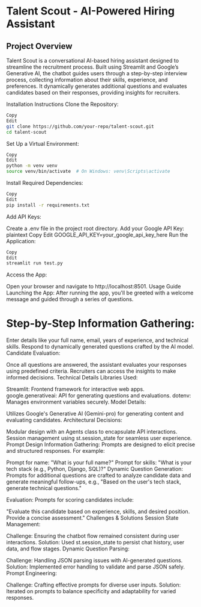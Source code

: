 # Talent Scout - AI-Powered Hiring Assistant
## Project Overview
Talent Scout is a conversational AI-based hiring assistant designed to streamline the recruitment process. Built using Streamlit and Google’s Generative AI, the chatbot guides users through a step-by-step interview process, collecting information about their skills, experience, and preferences. It dynamically generates additional questions and evaluates candidates based on their responses, providing insights for recruiters.

Installation Instructions
Clone the Repository:

```bash
Copy
Edit
git clone https://github.com/your-repo/talent-scout.git
cd talent-scout
```
Set Up a Virtual Environment:

```bash
Copy
Edit
python -m venv venv
source venv/bin/activate  # On Windows: venv\Scripts\activate
```
Install Required Dependencies:

```bash
Copy
Edit
pip install -r requirements.txt
```
Add API Keys:

Create a .env file in the project root directory.
Add your Google API Key:
plaintext
Copy
Edit
GOOGLE_API_KEY=your_google_api_key_here
Run the Application:

```bash
Copy
Edit
streamlit run test.py
```
Access the App:

Open your browser and navigate to http://localhost:8501.
Usage Guide
Launching the App:
After running the app, you'll be greeted with a welcome message and guided through a series of questions.

# Step-by-Step Information Gathering:

Enter details like your full name, email, years of experience, and technical skills.
Respond to dynamically generated questions crafted by the AI model.
Candidate Evaluation:

Once all questions are answered, the assistant evaluates your responses using predefined criteria.
Recruiters can access the insights to make informed decisions.
Technical Details
Libraries Used:

Streamlit: Frontend framework for interactive web apps.
google.generativeai: API for generating questions and evaluations.
dotenv: Manages environment variables securely.
Model Details:

Utilizes Google's Generative AI (Gemini-pro) for generating content and evaluating candidates.
Architectural Decisions:

Modular design with an Agents class to encapsulate API interactions.
Session management using st.session_state for seamless user experience.
Prompt Design
Information Gathering:
Prompts are designed to elicit precise and structured responses. For example:

Prompt for name: "What is your full name?"
Prompt for skills: "What is your tech stack (e.g., Python, Django, SQL)?"
Dynamic Question Generation:
Prompts for additional questions are crafted to analyze candidate data and generate meaningful follow-ups, e.g., "Based on the user's tech stack, generate technical questions."

Evaluation:
Prompts for scoring candidates include:

"Evaluate this candidate based on experience, skills, and desired position. Provide a concise assessment."
Challenges & Solutions
Session State Management:

Challenge: Ensuring the chatbot flow remained consistent during user interactions.
Solution: Used st.session_state to persist chat history, user data, and flow stages.
Dynamic Question Parsing:

Challenge: Handling JSON parsing issues with AI-generated questions.
Solution: Implemented error handling to validate and parse JSON safely.
Prompt Engineering:

Challenge: Crafting effective prompts for diverse user inputs.
Solution: Iterated on prompts to balance specificity and adaptability for varied responses.
